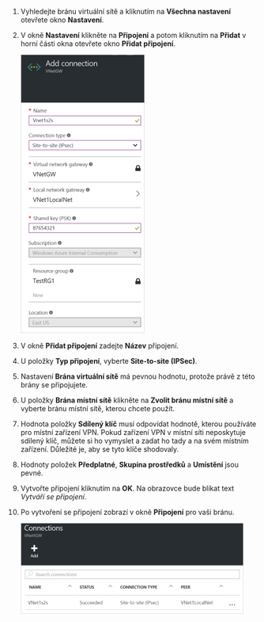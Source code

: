 1. Vyhledejte bránu virtuální sítě a kliknutím na **Všechna nastavení** otevřete okno **Nastavení**.

2. V okně **Nastavení** klikněte na **Připojení** a potom kliknutím na **Přidat** v horní části okna otevřete okno **Přidat připojení**.

    ![Vytvoření připojení typu site-to-site](./media/vpn-gateway-add-site-to-site-connection-rm-portal-include/addconnection250.png)

3. V okně **Přidat připojení** zadejte **Název** připojení. 

4. U položky **Typ připojení**, vyberte **Site-to-site (IPSec)**.

5. Nastavení **Brána virtuální sítě** má pevnou hodnotu, protože právě z této brány se připojujete.

6. U položky **Brána místní sítě** klikněte na **Zvolit bránu místní sítě** a vyberte bránu místní sítě, kterou chcete použít. 

7. Hodnota položky **Sdílený klíč** musí odpovídat hodnotě, kterou používáte pro místní zařízení VPN. Pokud zařízení VPN v místní síti neposkytuje sdílený klíč, můžete si ho vymyslet a zadat ho tady a na svém místním zařízení. Důležité je, aby se tyto klíče shodovaly.

8. Hodnoty položek **Předplatné**, **Skupina prostředků** a **Umístění** jsou pevné.

9. Vytvořte připojení kliknutím na **OK**. Na obrazovce bude blikat text *Vytváří se připojení*.

10. Po vytvoření se připojení zobrazí v okně **Připojení** pro vaši bránu.

    ![Vytvoření připojení typu site-to-site](./media/vpn-gateway-add-site-to-site-connection-rm-portal-include/connectionstatus450.png)



<!--HONumber=Sep16_HO3-->


